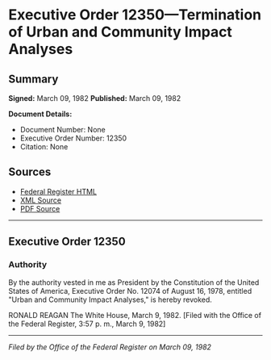 # Executive Order 12350—Termination of Urban and Community Impact Analyses

## Summary

**Signed:** March 09, 1982
**Published:** March 09, 1982

**Document Details:**
- Document Number: None
- Executive Order Number: 12350
- Citation: None

## Sources
- [Federal Register HTML](https://www.presidency.ucsb.edu/documents/executive-order-12350-termination-urban-and-community-impact-analyses)
- [XML Source](None)
- [PDF Source](None)

---

## Executive Order 12350

### Authority

By the authority vested in me as President by the Constitution of the United States of America, Executive Order No. 12074 of August 16, 1978, entitled "Urban and Community Impact Analyses," is hereby revoked.

RONALD REAGAN
The White House,
March 9, 1982.
[Filed with the Office of the Federal Register, 3:57 p. m., March 9, 1982]

---

*Filed by the Office of the Federal Register on March 09, 1982*
